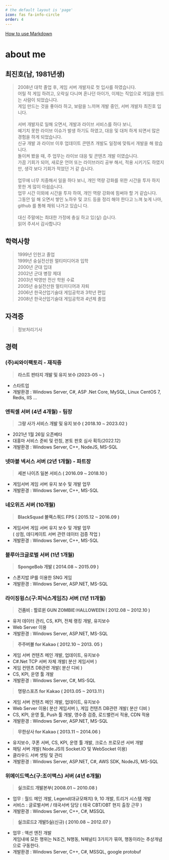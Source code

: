 ```yaml
---
# the default layout is 'page'
icon: fas fa-info-circle
order: 4
---
```


[How to use Markdown](https://docs.github.com/ko/get-started/writing-on-github)

# about me
## 최진호(남, 1981년생)
> 2008년 대학 졸업 후, 게임 서버 개발자로 첫 입사를 하였습니다.<br>
어릴 적 게임 하려고, 오락실 다니며 혼나던 아이가, 이제는 직업으로 게임을 만드는 사람이 되었습니다.<br>
게임 만드는 것을 좋아라 하고, 보람을 느끼며 개발 중인, 서버 개발자 최진호 입니다.<br><br>
서버 개발자로 일해 오면서, 개발과 라이브 서비스를 하다 보니,<br>
예기치 못한 라이브 이슈가 발생 하기도 하였고, 대응 및 대처 하게 되면서 많은 경험을 하게 되었습니다.<br>
신규 개발 과 라이브 이후 업데이트 콘텐츠 개발도 일정에 맞춰서 개발을 해 왔습니다.<br>
돌이켜 봤을 때, 주 업무는 라이브 대응 및 콘텐츠 개발 이였습니다.<br>
가끔 기회가 되어, 새로운 언어 또는 라이브러리 공부 해서, 적용 시키기도 하였지만, 생각 보다 기회가 적었던 거 같
습니다.<br><br>
업무에 너무 치중해서 일을 하다 보니, 개인 역량 강화를 위한 시간을 투자 하지 못한 게 많이 아쉽습니다.<br>
업무 시간 이외에 시간을 투자 하여, 개인 역량 강화에 힘써야 할 거 같습니다.<br>
그동안 일 해 오면서 쌓인 노하우 및 코드 등을 정리 해야 한다고 느껴 늦게 나마, github 를 통해 채워 나가고 있습니
다.<br><br>
대신 주말에는 최대한 가정에 충실 하고 있(싶) 습니다.<br>
읽어 주셔서 감사합니다<br>

## 학력사항
> 1999년 인헌고 졸업<br>
> 1999년 숭실전산원 멀티미디어과 입학<br>
> 2000년 군대 입대<br>
> 2002년 군대 병장 제대<br>
> 2003년 박영만 전산 학원 수료<br>
> 2005년 숭실전산원 멀티미디어과 자퇴<br>
> 2006년 한국산업기술대 게임공학과 3학년 편입<br>
> 2008년 한국산업기술대 게임공학과 4년제 졸업<br>

## 자격증
> 정보처리기사

## 경력
### (주)씨와이팩토리 - 재직중
> **라스트 판타지 개발 및 유지 보수 (2023-05 ~ )**
- 스타트업
- 개발환경 : Windows Server, C#, ASP .Net Core, MySQL, Linux CentOS 7, Redis, IIS ...

### 엔픽셀 서버 (4년 4개월) - 팀장 
> **그랑 사가 서비스 개발 및 유지 보수 ( 2018.10 ~ 2023.02 )**
- 2021년 1월 26일 오픈베타
- 대홍마 서비스 준비 및 런칭, 본토 판호 심사 획득(2022.12)
- 개발환경 : Windows Server, C++, NodeJS, MS-SQL

### 넷마블 넥서스 서버 (2년 1개월) - 파트장 
> **세븐 나이츠 일본 서비스 ( 2016.09 ~ 2018.10 )**
- 게임서버 게임 서버 유지 보수 및 개발 업무
- 개발환경 : Windows Server, C++, MS-SQL

### 네오위즈 서버 (10개월)
> **BlackSquad 블랙스쿼드 FPS ( 2015.12 ~ 2016.09 )**
- 게임서버 게임 서버 유지 보수 및 개발 업무<br>
( 상점, 데디케이트 서버 관련 데이터 검증 작업 )
- 개발환경 : Windows Server, C++, MS-SQL

### 블루아크글로벌 서버 (1년 1개월)
> **SpongeBob 개발 ( 2014.08 ~ 2015.09 )**
- 스폰지밥 IP를 이용한 SNG 게임
- 개발환경 : Windows Server, ASP.NET, MS-SQL

### 라이징윙스(구:피닉스게임즈) 서버 (1년 11개월)
> **건좀비 : 할로윈 GUN ZOMBIE:HALLOWEEN ( 2012.08 ~ 2012.10 )**
- 유저 데이터 관리, CS, KPI, 전체 랭킹 개발, 유지보수
- Web Server 이용
- 개발환경 : Windows Server, ASP.NET, MS-SQL<br>

> **주주버블 for Kakao ( 2012.10 ~ 2013. 05 )**
- 게임 서버 컨텐츠 메인 개발, 업데이트, 유지보수
- C#.Net TCP 서버 자체 개발( 분산 게임서버 )
- 게임 컨텐츠 DB관련 개발( 분산 디비 )
- CS, KPI, 운영 툴 개발
- 개발환경 : Windows Server, C#, MS-SQL<br>

> **명랑스포츠 for Kakao ( 2013.05 ~ 2013.11 )**
- 게임 서버 컨텐츠 메인 개발, 업데이트, 유지보수
- Web Server 이용( 분산 게임서버 ), 게임 컨텐츠 DB관련 개발( 분산 디비 )
- CS, KPI, 운영 툴, Push 툴 개발, 영수증 검증, 로드밸런서 적용, CDN 적용
- 개발환경 : Windows Server, ASP.NET, MS-SQL<br>

> **무한상사 for Kakao ( 2013.11 ~ 2014.06 )**
- 유지보수, 쿠폰 서버, CS, KPI, 운영 툴 개발, 크로스 프로모션 서버 개발
- 채팅 서버 개발( Node.JS의 Socket.IO 및 WebSocket 이용)
- 클라우드 서버 셋팅 및 관리
- 개발환경 : Windows Server, ASP.NET, C#, AWS SDK, NodeJS, MS-SQL

### 위메이드맥스(구:조이맥스) 서버 (4년 6개월)
> **실크로드 개발본부( 2008.01 ~ 2010.08 )**
- 업무 : 월드 메인 개발, Legend(대규모패치) 9, 10 개발, 트리거 시스템 개발<br>
- 서비스 : 글로벌서버 / 태국서버 담당 ( 태국 CBT/OBT 현지 출장 근무 )<br>
- 개발환경 : Windows Server, C++, C#, MSSQL<br>

> **실크로드2 개발5실(신규) ( 2010.08 ~ 2012.07 )**
- 업무 : 액션 엔진 개발<br>게임내에 모든 행위는 N조건, N행동, N패널티 3가지가 묶여, 행동이라는 추상개념으로 구동한다.<br>
- 개발환경 : Windows Server, C++, C#, MSSQL, google protobuf<br>
